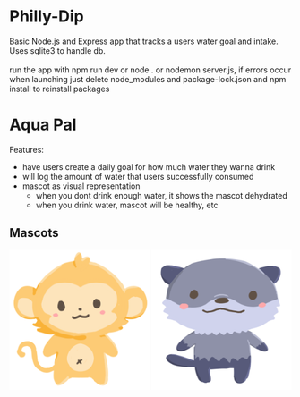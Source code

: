 # Philly-Dip
Basic Node.js and Express app that tracks a users water goal and intake. Uses sqlite3 to handle db.
<br>
<br>
run the app with npm run dev or node . or nodemon server.js,
if errors occur when launching just delete node_modules and package-lock.json and npm install to reinstall packages
# Aqua Pal

Features: 
- have users create a daily goal for how much water they wanna drink 
- will log the amount of water that users successfully consumed 
- mascot as visual representation 
   - when you dont drink enough water, it shows the mascot dehydrated
   - when you drink water, mascot will be healthy, etc

## Mascots
<div align="center">
<img src="/public/monkee.svg" style="width:250px; height:250px;" alt="im a monkey"/>
<img src="/public/otter.svg" style="width:250px; height:250px;" alt="im an otter"/>
</div>